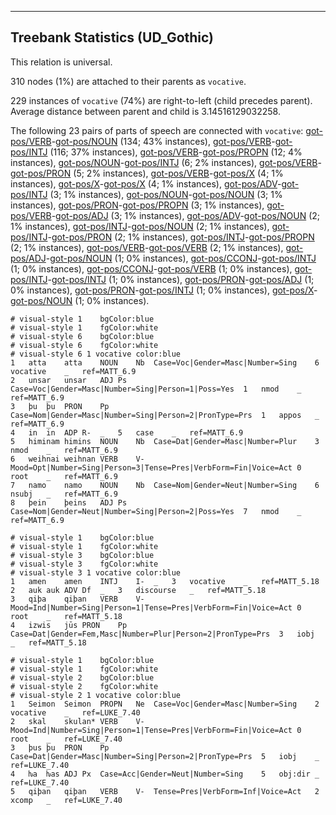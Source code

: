 

--------------------------------------------------------------------------------

## Treebank Statistics (UD_Gothic)

This relation is universal.

310 nodes (1%) are attached to their parents as `vocative`.

229 instances of `vocative` (74%) are right-to-left (child precedes parent).
Average distance between parent and child is 3.14516129032258.

The following 23 pairs of parts of speech are connected with `vocative`: [got-pos/VERB]()-[got-pos/NOUN]() (134; 43% instances), [got-pos/VERB]()-[got-pos/INTJ]() (116; 37% instances), [got-pos/VERB]()-[got-pos/PROPN]() (12; 4% instances), [got-pos/NOUN]()-[got-pos/INTJ]() (6; 2% instances), [got-pos/VERB]()-[got-pos/PRON]() (5; 2% instances), [got-pos/VERB]()-[got-pos/X]() (4; 1% instances), [got-pos/X]()-[got-pos/X]() (4; 1% instances), [got-pos/ADV]()-[got-pos/INTJ]() (3; 1% instances), [got-pos/NOUN]()-[got-pos/NOUN]() (3; 1% instances), [got-pos/PRON]()-[got-pos/PROPN]() (3; 1% instances), [got-pos/VERB]()-[got-pos/ADJ]() (3; 1% instances), [got-pos/ADV]()-[got-pos/NOUN]() (2; 1% instances), [got-pos/INTJ]()-[got-pos/NOUN]() (2; 1% instances), [got-pos/INTJ]()-[got-pos/PRON]() (2; 1% instances), [got-pos/INTJ]()-[got-pos/PROPN]() (2; 1% instances), [got-pos/VERB]()-[got-pos/VERB]() (2; 1% instances), [got-pos/ADJ]()-[got-pos/NOUN]() (1; 0% instances), [got-pos/CCONJ]()-[got-pos/INTJ]() (1; 0% instances), [got-pos/CCONJ]()-[got-pos/VERB]() (1; 0% instances), [got-pos/INTJ]()-[got-pos/INTJ]() (1; 0% instances), [got-pos/PRON]()-[got-pos/ADJ]() (1; 0% instances), [got-pos/PRON]()-[got-pos/INTJ]() (1; 0% instances), [got-pos/X]()-[got-pos/NOUN]() (1; 0% instances).


~~~ conllu
# visual-style 1	bgColor:blue
# visual-style 1	fgColor:white
# visual-style 6	bgColor:blue
# visual-style 6	fgColor:white
# visual-style 6 1 vocative	color:blue
1	atta	atta	NOUN	Nb	Case=Voc|Gender=Masc|Number=Sing	6	vocative	_	ref=MATT_6.9
2	unsar	unsar	ADJ	Ps	Case=Voc|Gender=Masc|Number=Sing|Person=1|Poss=Yes	1	nmod	_	ref=MATT_6.9
3	þu	þu	PRON	Pp	Case=Nom|Gender=Masc|Number=Sing|Person=2|PronType=Prs	1	appos	_	ref=MATT_6.9
4	in	in	ADP	R-	_	5	case	_	ref=MATT_6.9
5	himinam	himins	NOUN	Nb	Case=Dat|Gender=Masc|Number=Plur	3	nmod	_	ref=MATT_6.9
6	weihnai	weihnan	VERB	V-	Mood=Opt|Number=Sing|Person=3|Tense=Pres|VerbForm=Fin|Voice=Act	0	root	_	ref=MATT_6.9
7	namo	namo	NOUN	Nb	Case=Nom|Gender=Neut|Number=Sing	6	nsubj	_	ref=MATT_6.9
8	þein	þeins	ADJ	Ps	Case=Nom|Gender=Neut|Number=Sing|Person=2|Poss=Yes	7	nmod	_	ref=MATT_6.9

~~~


~~~ conllu
# visual-style 1	bgColor:blue
# visual-style 1	fgColor:white
# visual-style 3	bgColor:blue
# visual-style 3	fgColor:white
# visual-style 3 1 vocative	color:blue
1	amen	amen	INTJ	I-	_	3	vocative	_	ref=MATT_5.18
2	auk	auk	ADV	Df	_	3	discourse	_	ref=MATT_5.18
3	qiþa	qiþan	VERB	V-	Mood=Ind|Number=Sing|Person=1|Tense=Pres|VerbForm=Fin|Voice=Act	0	root	_	ref=MATT_5.18
4	izwis	jūs	PRON	Pp	Case=Dat|Gender=Fem,Masc|Number=Plur|Person=2|PronType=Prs	3	iobj	_	ref=MATT_5.18

~~~


~~~ conllu
# visual-style 1	bgColor:blue
# visual-style 1	fgColor:white
# visual-style 2	bgColor:blue
# visual-style 2	fgColor:white
# visual-style 2 1 vocative	color:blue
1	Seimon	Seimon	PROPN	Ne	Case=Voc|Gender=Masc|Number=Sing	2	vocative	_	ref=LUKE_7.40
2	skal	skulan*	VERB	V-	Mood=Ind|Number=Sing|Person=1|Tense=Pres|VerbForm=Fin|Voice=Act	0	root	_	ref=LUKE_7.40
3	þus	þu	PRON	Pp	Case=Dat|Gender=Masc|Number=Sing|Person=2|PronType=Prs	5	iobj	_	ref=LUKE_7.40
4	ƕa	ƕas	ADJ	Px	Case=Acc|Gender=Neut|Number=Sing	5	obj:dir	_	ref=LUKE_7.40
5	qiþan	qiþan	VERB	V-	Tense=Pres|VerbForm=Inf|Voice=Act	2	xcomp	_	ref=LUKE_7.40

~~~


